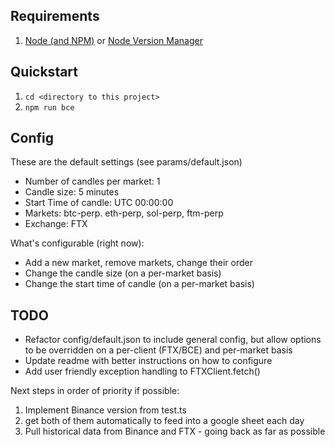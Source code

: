 ## Requirements

1. [Node (and NPM)](https://nodejs.org/en/download/) or [Node Version Manager](https://github.com/nvm-sh/nvm)

## Quickstart

1. `cd <directory to this project>`
2. `npm run bce`

## Config

These are the default settings (see params/default.json)

- Number of candles per market: 1
- Candle size: 5 minutes
- Start Time of candle: UTC 00:00:00
- Markets: btc-perp. eth-perp, sol-perp, ftm-perp
- Exchange: FTX

What's configurable (right now):

- Add a new market, remove markets, change their order
- Change the candle size (on a per-market basis)
- Change the start time of candle (on a per-market basis)


## TODO

- Refactor config/default.json to include general config, but allow options to be overridden on a per-client (FTX/BCE) and per-market basis
- Update readme with better instructions on how to configure
- Add user friendly exception handling to FTXClient.fetch()

Next steps in order of priority if possible:
1. Implement Binance version from test.ts
2. get both of them automatically to feed into a google sheet each day
3. Pull historical data from Binance and FTX - going back as far as possible
